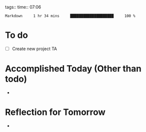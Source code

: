 tags:: 
time:: 07:06

```wakatime
Markdown     1 hr 34 mins     ████████████████████     100 %
```


# To do
- [ ] Create new project TA

# Accomplished Today (Other than todo)
- 

# Reflection for Tomorrow
- 